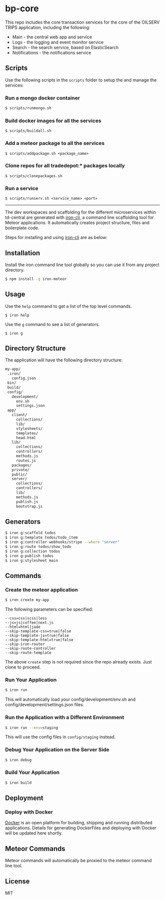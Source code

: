 # bp-core

This repo includes the core transaction services for the core of the OILSERV TRIPS application, including the following:

* Main - the central web app and service
* Logs - the logging and event monitor service
* Search - the search service, based on ElasticSearch
* Notifications - the notifications service

## Scripts
Use the following scripts in the `scripts` folder to setup the and manage the services:

### Run a mongo docker container
```sh
$ scripts/runmongo.sh
```

### Build docker images for all the services
```
$ scripts/buildall.sh
```

### Add a meteor package to all the services
```
$ scripts/addpackage.sh <package_name>
```

### Clone repos for all tradedepot:* packages locally
```
$ scripts/clonepackages.sh
```

### Run a service
```
$ scripts/runserv.sh <service_name> <port>
```

***

The dev workspaces and scaffolding for the different microservices within td-central are generated with [iron-cli](https://github.com/iron-meteor/iron-cli), a command line scaffolding tool for Meteor applications. It automatically creates project structure, files and boilerplate code.

Steps for installing and using [iron-cli](https://github.com/iron-meteor/iron-cli) are as below:

## Installation
Install the iron command line tool globally so you can use it from any project directory.

```sh
$ npm install -g iron-meteor
```

## Usage
Use the `help` command to get a list of the top level commands.

```
$ iron help
```

Use the `g` command to see a list of generators.

```
$ iron g
```

## Directory Structure
The application will have the following directory structure:

```sh
my-app/
 .iron/
   config.json
 bin/
 build/
 config/
   development/
     env.sh
     settings.json
 app/
   client/
     collections/
     lib/
     stylesheets/
     templates/
     head.html
   lib/
     collections/
     controllers/
     methods.js
     routes.js
   packages/
   private/
   public/
   server/
     collections/
     controllers/
     lib/
     methods.js
     publish.js
     bootstrap.js
```

## Generators
```sh
$ iron g:scaffold todos
$ iron g:template todos/todo_item
$ iron g:controller webhooks/stripe --where "server"
$ iron g:route todos/show_todo
$ iron g:collection todos
$ iron g:publish todos
$ iron g:stylesheet main
```

## Commands

### Create the meteor application
```sh
$ iron create my-app
```

The following parameters can be specified:
```
--css=css|scss|less
--js=js|coffee|next.js
--html=html|jade
--skip-template-css=true|false
--skip-template-js=true|false
--skip-template-html=true|false
--skip-iron-router
--skip-route-controller
--skip-route-template
```
The above `create` step is not required since the repo already exists. Just clone to proceed.

### Run Your Application
```sh
$ iron run
```

This will automatically load your config/development/env.sh and config/development/settings.json files.

### Run the Application with a Different Environment
```sh
$ iron run --env=staging
```

This will use the config files in `config/staging` instead.

### Debug Your Application on the Server Side
```sh
$ iron debug
```

### Build Your Application
```sh
$ iron build
```

## Deployment

### Deploy with Docker
[Docker](http://www.docker.com) is an open platform for building, shipping and running distributed applications. Details for 
generating DockerFiles and deploying with Docker will be updated here shortly.


## Meteor Commands
Meteor commands will automatically be proxied to the meteor command line tool.


## License
MIT
